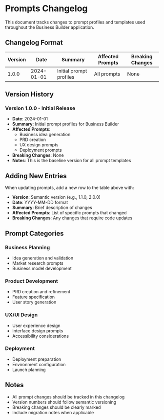 # Prompts Changelog

This document tracks changes to prompt profiles and templates used throughout the Business Builder application.

## Changelog Format

| Version | Date | Summary | Affected Prompts | Breaking Changes |
|---------|------|---------|------------------|------------------|
| 1.0.0 | 2024-01-01 | Initial prompt profiles | All prompts | None |

## Version History

### Version 1.0.0 - Initial Release
- **Date**: 2024-01-01
- **Summary**: Initial prompt profiles for Business Builder
- **Affected Prompts**: 
  - Business idea generation
  - PRD creation
  - UX design prompts
  - Deployment prompts
- **Breaking Changes**: None
- **Notes**: This is the baseline version for all prompt templates

## Adding New Entries

When updating prompts, add a new row to the table above with:
- **Version**: Semantic version (e.g., 1.1.0, 2.0.0)
- **Date**: YYYY-MM-DD format
- **Summary**: Brief description of changes
- **Affected Prompts**: List of specific prompts that changed
- **Breaking Changes**: Any changes that require code updates

## Prompt Categories

### Business Planning
- Idea generation and validation
- Market research prompts
- Business model development

### Product Development
- PRD creation and refinement
- Feature specification
- User story generation

### UX/UI Design
- User experience design
- Interface design prompts
- Accessibility considerations

### Deployment
- Deployment preparation
- Environment configuration
- Launch planning

## Notes

- All prompt changes should be tracked in this changelog
- Version numbers should follow semantic versioning
- Breaking changes should be clearly marked
- Include migration notes when applicable
